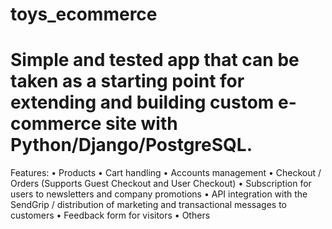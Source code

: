 # toys_ecommerce
Simple and tested app that can be taken as a starting point for extending and building custom e-commerce site with Python/Django/PostgreSQL.
============================================================================================================================================
Features:
	•	Products
	•	Cart handling 
	•	Accounts management 
	•	Checkout / Orders (Supports Guest Checkout and User Checkout)
	•	Subscription for users to newsletters and company promotions 
	•	API integration with the SendGrip / distribution of marketing and transactional messages to customers
	•	Feedback form for visitors
	•	Others
